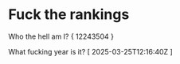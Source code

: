 # Fuck the rankings

Who the hell am I?
{ 12243504 }

What fucking year is it?
[ 2025-03-25T12:16:40Z ]
